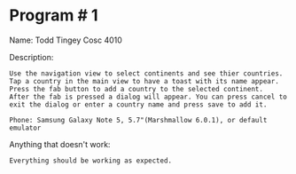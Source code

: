 # Program # 1
Name:  Todd Tingey
Cosc 4010

Description:  

	Use the navigation view to select continents and see thier countries.
	Tap a country in the main view to have a toast with its name appear.
	Press the fab button to add a country to the selected continent.
	After the fab is pressed a dialog will appear. You can press cancel to exit the dialog or enter a country name and press save to add it. 

	Phone: Samsung Galaxy Note 5, 5.7"(Marshmallow 6.0.1), or default emulator

Anything that doesn't work:

	Everything should be working as expected.